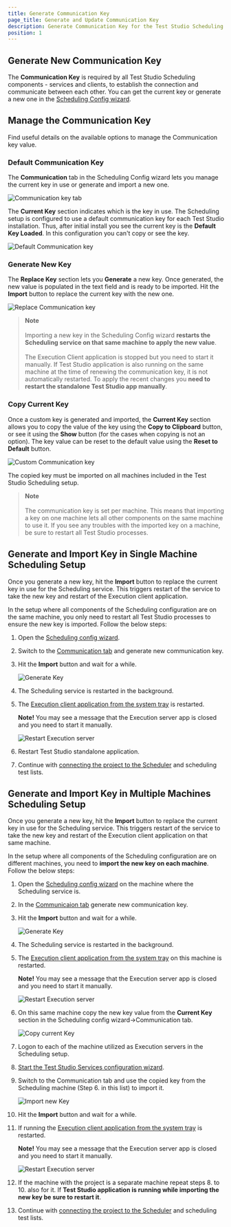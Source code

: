 ```yaml
---
title: Generate Communication Key
page_title: Generate and Update Communication Key
description: Generate Communication Key for the Test Studio Scheduling configuration. Import the new key for all Test Studio components across all involved machines. 
position: 1
---
```

## Generate New Communication Key 

The **Communication Key** is required by all Test Studio Scheduling components - services and clients, to establish the connection and communicate between each other. You can get the current key or generate a new one in the <a href="/automated-tests/scheduling/multiple-machines-scheduling-setup/create-scheduling-server" target="_blank">Scheduling Config wizard</a>. 

## Manage the Communication Key

Find useful details on the available options to manage the Communication key value.

### Default Communication Key 

The **Communication** tab in the Scheduling Config wizard lets you manage the current key in use or generate and import a new one. 

![Communication key tab](/img/features/scheduling-test-runs/create-scheduling-server/communication-tab.png)

The **Current Key** section indicates which is the key in use. The Scheduling setup is configured to use a default communication key for each Test Studio installation. Thus, after initial install you see the current key is the __Default Key Loaded__. In this configuration you can't copy or see the key. 

![Default Communication key](/img/features/scheduling-test-runs/create-scheduling-server/communication-tab-default-key.png)


### Generate New Key

The **Replace Key** section lets you **Generate** a new key. Once generated, the new value is populated in the text field and is ready to be imported. Hit the **Import** button to replace the current key with the new one. 

![Replace Communication key](/img/features/scheduling-test-runs/create-scheduling-server/communication-tab-replace-key.png)

> **Note**
> <br>
> <br>
> Importing a new key in the Scheduling Config wizard **restarts the Scheduling service on that same machine to apply the new value**. 
> <br>
> <br>
> The Execution Client application is stopped but you need to start it manually. 
> If Test Studio application is also running on the same machine at the time of renewing the communication key, it is not automatically restarted. To apply the recent changes you __need to restart the standalone Test Studio app manually__. 


### Copy Current Key

Once a custom key is generated and imported, the **Current Key** section allows you to copy the value of the key using the __Copy to Clipboard__ button, or see it using the __Show__ button (for the cases when copying is not an option). The key value can be reset to the default value using the __Reset to Default__ button.

![Custom Communication key](/img/features/scheduling-test-runs/create-scheduling-server/communication-tab-custom-key.png)

The copied key must be imported on all machines included in the Test Studio Scheduling setup.

> **Note**
> <br>
> <br>
> The communication key is set per machine. This means that importing a key on one machine lets all other components on the same machine to use it. If you see any troubles with the imported key on a machine, be sure to restart all Test Studio processes. 

## Generate and Import Key in Single Machine Scheduling Setup 

Once you generate a new key, hit the **Import** button to replace the current key in use for the Scheduling service. This triggers restart of the service to take the new key and restart of the Execution client application. 

In the setup where all components of the Scheduling configuration are on the same machine, you only need to restart all Test Studio processes to ensure the new key is imported. Follow the below steps: 

1. Open the <a href="/automated-tests/scheduling/multiple-machines-scheduling-setup/create-scheduling-server#start-the-test-studio-scheduling-config-wizard" target="_blank">Scheduling config wizard</a>. 
1. Switch to the <a href="/automated-tests/scheduling/multiple-machines-scheduling-setup/create-scheduling-server#communication-tab" target="_blank">Communication tab</a> and generate new communication key. 
2. Hit the **Import** button and wait for a while. 

    ![Generate Key](/img/knowledge-base/scheduling-kb/communication-key/generate-key.png)

3. The Scheduling service is restarted in the background. 
4. The <a href="/automated-tests/scheduling/multiple-machines-scheduling-setup/create-execution-server#start-the-execution-client" target="_blank">Execution client application from the system tray</a> is restarted. 
   
    __Note!__ You may see a message that the Execution server app is closed and you need to start it manually. 

    ![Restart Execution server](/img/knowledge-base/scheduling-kb/communication-key/restart-exec-server.png)

5. Restart Test Studio standalone application. 
6. Continue with <a href="/automated-tests/scheduling/connect-to-scheduling-server" target="_blank">connecting the project to the Scheduler</a> and scheduling test lists. 

## Generate and Import Key in Multiple Machines Scheduling Setup 

Once you generate a new key, hit the **Import** button to replace the current key in use for the Scheduling service. This triggers restart of the service to take the new key and restart of the Execution client application on that same machine. 

In the setup where all components of the Scheduling configuration are on different machines, you need to __import the new key on each machine__. Follow the below steps: 

1. Open the <a href="/automated-tests/scheduling/multiple-machines-scheduling-setup/create-scheduling-server#start-the-test-studio-scheduling-config-wizard" target="_blank">Scheduling config wizard</a> on the machine where the Scheduling service is. 
2. In the <a href="/automated-tests/scheduling/multiple-machines-scheduling-setup/create-scheduling-server#communication-tab" target="_blank">Communicaion tab</a> generate new communication key. 
3. Hit the **Import** button and wait for a while. 
   
    ![Generate Key](/img/knowledge-base/scheduling-kb/communication-key/generate-key.png)

4. The Scheduling service is restarted in the background. 
5. The <a href="/automated-tests/scheduling/multiple-machines-scheduling-setup/create-execution-server#start-the-execution-client" target="_blank">Execution client application from the system tray</a> on this machine is restarted. 
   
    __Note!__ You may see a message that the Execution server app is closed and you need to start it manually. 

    ![Restart Execution server](/img/knowledge-base/scheduling-kb/communication-key/restart-exec-server.png)

6. On this same machine copy the new key value from the __Current Key__ section in the Scheduling config wizard->Communication tab. 

    ![Copy current Key](/img/knowledge-base/scheduling-kb/communication-key/copy-current-key.png)

7. Logon to each of the machine utilized as Execution servers in the Scheduling setup.
8. <a href="/automated-tests/scheduling/multiple-machines-scheduling-setup/create-scheduling-server#start-the-test-studio-scheduling-config-wizard" target="_blank">Start the Test Studio Services configuration wizard</a>.
9. Switch to the Communication tab and use the copied key from the Scheduling machine (Step 6. in this list) to import it. 
    
    ![Import new Key](/img/knowledge-base/scheduling-kb/communication-key/replace-key.png)

10. Hit the **Import** button and wait for a while.
11. If running the <a href="/automated-tests/scheduling/multiple-machines-scheduling-setup/create-execution-server#start-the-execution-client" target="_blank">Execution client application from the system tray</a> is restarted. 
   
    __Note!__ You may see a message that the Execution server app is closed and you need to start it manually. 

    ![Restart Execution server](/img/knowledge-base/scheduling-kb/communication-key/restart-exec-server.png)

12. If the machine with the project is a separate machine repeat steps 8. to 10. also for it. If __Test Studio application is running while importing the new key be sure to restart it__. 
13. Continue with <a href="/automated-tests/scheduling/connect-to-scheduling-server" target="_blank">connecting the project to the Scheduler</a> and scheduling test lists.


